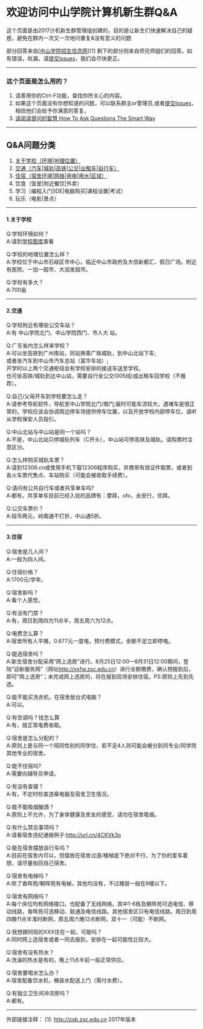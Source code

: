 # 欢迎访问中山学院计算机新生群Q&A

这个页面是由2017计机新生群管理组创建的，目的是让新生们快速解决自己的疑惑，避免在群内一次又一次地问重复&没有意义的问题

部分回答来自[<a href="http://zsb.zsc.edu.cn">中山学院招生信息网</a>][1]
剩下的部分则来自师兄师姐们的回答。如有错误，纰漏，请<a href="https://github.com/FsHtroy/ZSC-New-member-Q-A/issues/new">提交Issues</a>，我们会尽快更正。

------

### 这个页面是怎么用的？

 1. 请善用你的Ctrl-F功能，查找你所关心的内容。
 2. 如果这个页面没有你想知道的问题，可以联系群主or管理员,或者<a href="https://github.com/FsHtroy/ZSC-New-member-Q-A/issues/new">提交Issues</a>，相信他们会给予你满意的答复。
 3. <a href="https://github.com/FredWe/How-To-Ask-Questions-The-Smart-Way/blob/master/README-zh_CN.md">请阅读提问的智慧 How To Ask Questions The Smart Way</a>

------
## Q&A问题分类

 1. <a href="#1关于学校">关于学校（环境|地理位置）</a>
 2. <a href="#2交通">交通（汽车|城轨|高铁|公交|出租车|自行车）</a>
 3. <a href="#3住宿">住宿（宿舍环境|网络|用电|用水|区域）</a>
 4. 饮食（饭堂|附近餐饮|外卖）
 5. 学习（编程入门|IDE|电脑购买|课程设置|考试）
 6. 玩乐（电影|景点）

------
#### 1.关于学校
Q:学校环境如何？</br>
A:请到<a href="http://www.zsc.edu.cn/accessory.php?tack=index">学校图库</a>查看

Q:学校的地理位置怎么样？</br>
A:学校位于中山市石岐区市中心，临近中山市政府及大信新都汇、假日广场。附近有医院、一加一超市、大润发超市。

Q:学校有多大？</br>
A:700亩

------

#### 2.交通
Q:学校附近有哪些公交车站？</br>
A:有 中山学院北门、中山学院西门、市人大 站。

Q:广东省内怎么样来学校？</br>
A:可以坐高铁到广州南站，同站换乘广珠城轨，到中山北站下车;</br>
或者坐汽车到中山市汽车总站（富华车站）;</br>
开学时以上两个交通枢纽会有学校安排的接送车送至学校。</br>
也可坐高铁/城轨到达中山站，需要自行坐公交(005线)或出租车回学校（不推荐）。

Q:自己/父母开车到学校要怎么走？</br>
A:请参考导航软件，导航至中山学院北门/南门;届时可能车流较大，遇堵车是很正常的，学校应该会协调周边停车场提供停车位置，以及开放学校内部停车位，请听从学校保安人员指引。

Q:中山北站与中山站是同一个站吗？</br>
A:不是，中山北站只停城轨列车（C开头），中山站可停高铁及城轨。请购票时注意区分。

Q:怎么样购买城轨车票？</br>
A:请到12306.cn或使用手机下载12306程序购买，并携带有效证件取票，或者到各火车票代售点、车站购买（可能会被收取手续费）。

Q:请问有公共自行车或者共享单车吗?</br>
A:都有，共享单车目前已经入驻的品牌有：摩拜，ofo，永安行，优拜。

Q:公交车票价？</br>
A:投币两元，岭南通不打折，中山通5折。

------

#### 3.住宿
Q:宿舍是几人间？</br>
A:一般为四人间。

Q:住宿价格？</br>
A:1700元/学年。

Q:宿舍新吗？</br>
A:看个人感觉。

Q:有没有门禁？</br>
A:有，周日到周四为11点半，周五周六为12点。

Q:电费怎么算？</br>
A:宿舍所有人平摊，0.677元一度电，预付费模式，余额不足立即停电。

Q:能选宿舍吗？</br>
A:新生宿舍分配采用“网上选房”进行。8月25日12:00—8月31日12:00期间，登陆“迎新服务网”（网址<a href="http://yxfw.zsc.edu.cn">http://yxfw.zsc.edu.cn</a>）进行全额缴费，确认预报到后，即可“网上选房”；未完成网上选房的，将在报到现场安排住宿。PS:原则上先到先选。

Q:能不能买洗衣机，在宿舍放台式电脑？</br>
A:可以。

Q:有空调吗？钱怎么算</br>
A:有，按正常电费收取。

Q:宿舍是怎么分配的？</br>
A:原则上是与同一个班同性别的同学住，若不足4人则可能会被分到同专业/同学院其他专业的宿舍。

Q:能不住宿吗?</br>
A:需要向辅导员申请。

Q:有没有查寝？</br>
A:有，不定时检查违章电器及宿舍卫生情况。

Q:能不能吸烟酗酒？</br>
A:原则上不允许，为了身体健康及舍友的感受，请勿在宿舍吸烟。

Q:有什么禁忌事项吗？</br>
A:请看宿舍违纪通报例子:http://url.cn/4CKVk3o

Q:能在宿舍摆放自行车吗？</br>
A:目前在宿舍内可以，但摆放在宿舍过道/楼梯底下绝对不行，为了你的爱车着想，请尽量抬回自己宿舍。

Q:宿舍有电梯吗？</br>
A:除了香晖苑/朝晖苑有电梯，其他均没有，不过楼层一般在8楼以下。

Q:宿舍有网络吗？</br>
A:每个床位均有网络接口。也配备了无线网络。其中1-6栋及朝晖苑可选电信、移动线路，香晖苑可选移动、联通及电信线路。其他宿舍区只有电信线路。周日到周四晚11点半准时断网，周五周六晚12点断网，双十一（可能）不断网。

Q:我想跟同班的XXX住在一起，可能吗？</br>
A:同时网上选宿舍或者一同去报到，安排在一起可能性比较大。

Q:宿舍有没有热水？</br>
A:洗澡的热水是有的，晚上11点半前一般正常供应。

Q:宿舍要喝水怎么办？</br>
A:宿舍配备饮水机，桶装水配送上门（需付水费）。

Q:有独立卫生间冲凉房吗？</br>
A:都有。

------
外部链接注释：
  [1]: http://zsb.zsc.edu.cn 2017年版本
